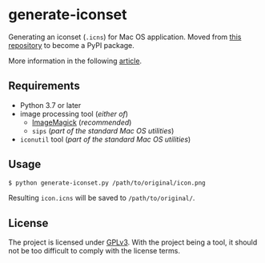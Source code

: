 # generate-iconset

Generating an iconset (`.icns`) for Mac OS application. Moved from [this repository](https://github.com/retifrav/python-scripts/tree/master/generate-iconset) to become a PyPI package.

More information in the following [article](https://decovar.dev/blog/2018/10/09/macos-convert-png-to-icns/).

## Requirements

- Python 3.7 or later
- image processing tool (*either of*)
    + [ImageMagick](https://imagemagick.org/) (*recommended*)
    + `sips` (*part of the standard Mac OS utilities*)
- `iconutil` tool (*part of the standard Mac OS utilities*)

## Usage

``` sh
$ python generate-iconset.py /path/to/original/icon.png
```

Resulting `icon.icns` will be saved to `/path/to/original/`.

## License

The project is licensed under [GPLv3](./LICENSE). With the project being a tool, it should not be too difficult to comply with the license terms.
